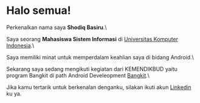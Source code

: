 # Halo semua! 

Perkenalkan nama saya **Shodiq Basiru**.\

Saya seorang **Mahasiswa Sistem Informasi** di [Universitas Komputer Indonesia](https://www.unikom.ac.id/).\

Saya memiliki minat untuk memperdalam keahlian saya di bidang Android.\

Sekarang saya sedang mengikuti kegiatan dari KEMENDIKBUD yaitu program Bangkit di path Android Develeopment [Bangkit](https://grow.google/intl/id_id/bangkit/).\

Jika kamu tertarik untuk berkenalan denganku, silakan ikuti akun [Linkedin](https://www.linkedin.com/in/shodiq-basiru-b2a179231/) ku ya.

